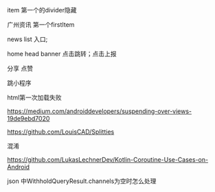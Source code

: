 item 第一个的divider隐藏

广州资讯 第一个firstItem

news list 入口;

 home head banner 点击跳转；点击上报

分享 点赞

跳小程序

html第一次加载失败





https://medium.com/androiddevelopers/suspending-over-views-19de9ebd7020

https://github.com/LouisCAD/Splitties

混淆

https://github.com/LukasLechnerDev/Kotlin-Coroutine-Use-Cases-on-Android

json 中WithholdQueryResult.channels为空时怎么处理